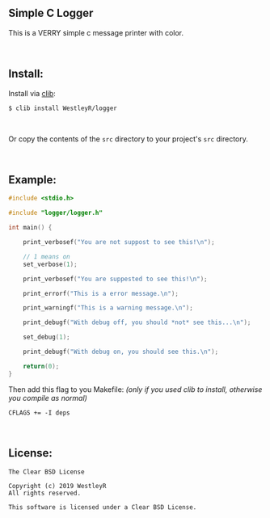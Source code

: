 ## Simple C Logger

This is a VERRY simple c message printer with color.

<br>

## Install:

Install via [clib](https://github.com/clib/clib):

```
$ clib install WestleyR/logger
```

<br>

Or copy the contents of the `src` directory to your project's `src` directory.

<br>

## Example:


```c
#include <stdio.h>

#include "logger/logger.h"

int main() {

    print_verbosef("You are not suppost to see this!\n");

    // 1 means on
    set_verbose(1);

    print_verbosef("You are suppested to see this!\n");

    print_errorf("This is a error message.\n");

    print_warningf("This is a warning message.\n");

    print_debugf("With debug off, you should *not* see this...\n");

    set_debug(1);

    print_debugf("With debug on, you should see this.\n");

    return(0);
}
```

Then add this flag to you Makefile: _(only if you used clib to install, otherwise you compile as normal)_

```
CFLAGS += -I deps
```

<br>

## License:

```
The Clear BSD License

Copyright (c) 2019 WestleyR
All rights reserved.

This software is licensed under a Clear BSD License.
```

<br>
